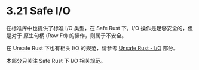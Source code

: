 # 3.21 Safe I/O

在标准库中也提供了标准 I/O 类型，在 Safe Rust 下，I/O 操作是足够安全的，但是对于 原生句柄 (Raw Fd) 的操作，则属于不安全。

在 Unsafe Rust 下也有相关 I/O  的规范，请参考 [Unsafe Rust - I/O](./unsafe_rust/io.md)   部分。

本部分只关注 Safe Rust 下 I/O 相关规范。

